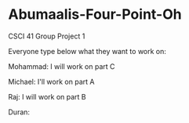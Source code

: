 # Abumaalis-Four-Point-Oh
CSCI 41 Group Project 1

Everyone type below what they want to work on:

Mohammad:
I will work on part C

Michael:
I'll work on part A

Raj:
I will work on part B

Duran:
